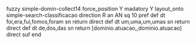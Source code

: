 fuzzy simple-domin-collect14
   force_position Y
   madatory Y
   layout_onto simple-search-classificacao
   direction R
   an AN
   sq 10
   pref 
   def 
    dt foi,era,fui,fomos,foram
    sn 
    return 
    direct 
   def 
    dt um,uma,um,umas
    sn 
    return 
    direct 
   def 
    dt de,dos,das
    sn 
    return [dominio.atuacao,,dominio.atuacao]
    direct 
   suf 
end
